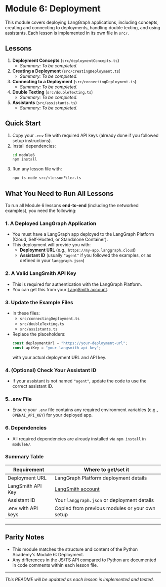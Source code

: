 # Module 6: Deployment

This module covers deploying LangGraph applications, including concepts, creating and connecting to deployments, handling double texting, and using assistants. Each lesson is implemented in its own file in `src/`.

## Lessons

1. **Deployment Concepts** (`src/deploymentConcepts.ts`)
   - _Summary: To be completed._
2. **Creating a Deployment** (`src/creatingDeployment.ts`)
   - _Summary: To be completed._
3. **Connecting to a Deployment** (`src/connectingDeployment.ts`)
   - _Summary: To be completed._
4. **Double Texting** (`src/doubleTexting.ts`)
   - _Summary: To be completed._
5. **Assistants** (`src/assistants.ts`)
   - _Summary: To be completed._

## Quick Start

1. Copy your `.env` file with required API keys (already done if you followed setup instructions).
2. Install dependencies:
   ```sh
   cd module6
   npm install
   ```
3. Run any lesson file with:
   ```sh
   npx ts-node src/<lessonFile>.ts
   ```

## What You Need to Run All Lessons

To run all Module 6 lessons **end-to-end** (including the networked examples), you need the following:

### 1. **A Deployed LangGraph Application**
- You must have a LangGraph app deployed to the LangGraph Platform (Cloud, Self-Hosted, or Standalone Container).
- This deployment will provide you with:
  - **Deployment URL** (e.g., `https://my-app.langgraph.cloud`)
  - **Assistant ID** (usually `"agent"` if you followed the examples, or as defined in your `langgraph.json`)

### 2. **A Valid LangSmith API Key**
- This is required for authentication with the LangGraph Platform.
- You can get this from your [LangSmith account](https://smith.langchain.com/).

### 3. **Update the Example Files**
- In these files:
  - `src/connectingDeployment.ts`
  - `src/doubleTexting.ts`
  - `src/assistants.ts`
- Replace the placeholders:
  ```ts
  const deploymentUrl = "https://your-deployment-url";
  const apiKey = "your-langsmith-api-key";
  ```
  with your actual deployment URL and API key.

### 4. **(Optional) Check Your Assistant ID**
- If your assistant is not named `"agent"`, update the code to use the correct assistant ID.

### 5. **.env File**
- Ensure your `.env` file contains any required environment variables (e.g., `OPENAI_API_KEY`) for your deployed app.

### 6. **Dependencies**
- All required dependencies are already installed via `npm install` in `module6/`.

### **Summary Table**

| Requirement                | Where to get/set it                                 |
|----------------------------|----------------------------------------------------|
| Deployment URL             | LangGraph Platform deployment details              |
| LangSmith API Key          | [LangSmith account](https://smith.langchain.com/)  |
| Assistant ID               | Your `langgraph.json` or deployment details        |
| .env with API keys         | Copied from previous modules or your own setup     |

---

## Parity Notes
- This module matches the structure and content of the Python Academy's Module 6: Deployment.
- Any differences in the JS/TS API compared to Python are documented in code comments within each lesson file.

---

_This README will be updated as each lesson is implemented and tested._ 